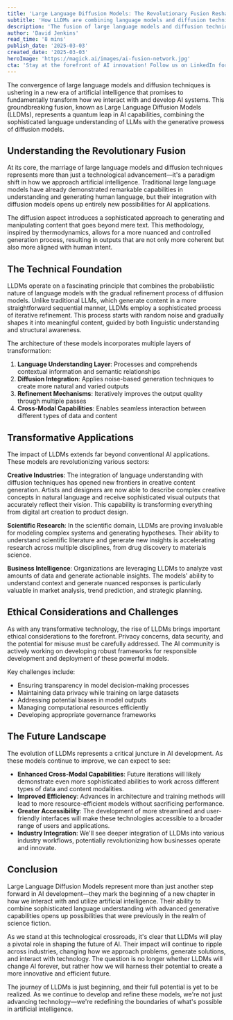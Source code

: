 ```yaml
---
title: 'Large Language Diffusion Models: The Revolutionary Fusion Reshaping Artificial Intelligence'
subtitle: 'How LLDMs are combining language models and diffusion techniques to transform AI'
description: 'The fusion of large language models and diffusion techniques is creating a revolutionary new class of AI systems known as Large Language Diffusion Models (LLDMs). These models combine sophisticated language understanding with advanced generative capabilities, opening up new possibilities across creative industries, scientific research, and business intelligence. As these models continue to evolve, they promise to fundamentally transform how we interact with and utilize artificial intelligence.'
author: 'David Jenkins'
read_time: '8 mins'
publish_date: '2025-03-03'
created_date: '2025-03-03'
heroImage: 'https://magick.ai/images/ai-fusion-network.jpg'
cta: 'Stay at the forefront of AI innovation! Follow us on LinkedIn for the latest insights and developments in Large Language Diffusion Models and other groundbreaking AI technologies.'
---
```


The convergence of large language models and diffusion techniques is ushering in a new era of artificial intelligence that promises to fundamentally transform how we interact with and develop AI systems. This groundbreaking fusion, known as Large Language Diffusion Models (LLDMs), represents a quantum leap in AI capabilities, combining the sophisticated language understanding of LLMs with the generative prowess of diffusion models.

## Understanding the Revolutionary Fusion

At its core, the marriage of large language models and diffusion techniques represents more than just a technological advancement—it's a paradigm shift in how we approach artificial intelligence. Traditional large language models have already demonstrated remarkable capabilities in understanding and generating human language, but their integration with diffusion models opens up entirely new possibilities for AI applications.

The diffusion aspect introduces a sophisticated approach to generating and manipulating content that goes beyond mere text. This methodology, inspired by thermodynamics, allows for a more nuanced and controlled generation process, resulting in outputs that are not only more coherent but also more aligned with human intent.

## The Technical Foundation

LLDMs operate on a fascinating principle that combines the probabilistic nature of language models with the gradual refinement process of diffusion models. Unlike traditional LLMs, which generate content in a more straightforward sequential manner, LLDMs employ a sophisticated process of iterative refinement. This process starts with random noise and gradually shapes it into meaningful content, guided by both linguistic understanding and structural awareness.

The architecture of these models incorporates multiple layers of transformation:

1. **Language Understanding Layer**: Processes and comprehends contextual information and semantic relationships
2. **Diffusion Integration**: Applies noise-based generation techniques to create more natural and varied outputs
3. **Refinement Mechanisms**: Iteratively improves the output quality through multiple passes
4. **Cross-Modal Capabilities**: Enables seamless interaction between different types of data and content

## Transformative Applications

The impact of LLDMs extends far beyond conventional AI applications. These models are revolutionizing various sectors:

**Creative Industries**: The integration of language understanding with diffusion techniques has opened new frontiers in creative content generation. Artists and designers are now able to describe complex creative concepts in natural language and receive sophisticated visual outputs that accurately reflect their vision. This capability is transforming everything from digital art creation to product design.

**Scientific Research**: In the scientific domain, LLDMs are proving invaluable for modeling complex systems and generating hypotheses. Their ability to understand scientific literature and generate new insights is accelerating research across multiple disciplines, from drug discovery to materials science.

**Business Intelligence**: Organizations are leveraging LLDMs to analyze vast amounts of data and generate actionable insights. The models' ability to understand context and generate nuanced responses is particularly valuable in market analysis, trend prediction, and strategic planning.

## Ethical Considerations and Challenges

As with any transformative technology, the rise of LLDMs brings important ethical considerations to the forefront. Privacy concerns, data security, and the potential for misuse must be carefully addressed. The AI community is actively working on developing robust frameworks for responsible development and deployment of these powerful models.

Key challenges include:

- Ensuring transparency in model decision-making processes
- Maintaining data privacy while training on large datasets
- Addressing potential biases in model outputs
- Managing computational resources efficiently
- Developing appropriate governance frameworks

## The Future Landscape

The evolution of LLDMs represents a critical juncture in AI development. As these models continue to improve, we can expect to see:

- **Enhanced Cross-Modal Capabilities**: Future iterations will likely demonstrate even more sophisticated abilities to work across different types of data and content modalities.
- **Improved Efficiency**: Advances in architecture and training methods will lead to more resource-efficient models without sacrificing performance.
- **Greater Accessibility**: The development of more streamlined and user-friendly interfaces will make these technologies accessible to a broader range of users and applications.
- **Industry Integration**: We'll see deeper integration of LLDMs into various industry workflows, potentially revolutionizing how businesses operate and innovate.

## Conclusion

Large Language Diffusion Models represent more than just another step forward in AI development—they mark the beginning of a new chapter in how we interact with and utilize artificial intelligence. Their ability to combine sophisticated language understanding with advanced generative capabilities opens up possibilities that were previously in the realm of science fiction.

As we stand at this technological crossroads, it's clear that LLDMs will play a pivotal role in shaping the future of AI. Their impact will continue to ripple across industries, changing how we approach problems, generate solutions, and interact with technology. The question is no longer whether LLDMs will change AI forever, but rather how we will harness their potential to create a more innovative and efficient future.

The journey of LLDMs is just beginning, and their full potential is yet to be realized. As we continue to develop and refine these models, we're not just advancing technology—we're redefining the boundaries of what's possible in artificial intelligence.